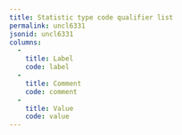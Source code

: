 ```yaml
---
title: Statistic type code qualifier list
permalink: uncl6331
jsonid: uncl6331
columns:
  - 
    title: Label
    code: label
  - 
    title: Comment
    code: comment
  - 
    title: Value
    code: value
---
```

